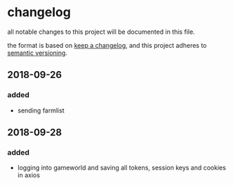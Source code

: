 # changelog

all notable changes to this project will be documented in this file.

the format is based on [keep a changelog](https://keepachangelog.com/en/1.0.0/),
and this project adheres to [semantic versioning](https://semver.org/spec/v2.0.0.html).

## 2018-09-26

### added

-   sending farmlist

## 2018-09-28

### added

-   logging into gameworld and saving all tokens, session keys and cookies in axios
